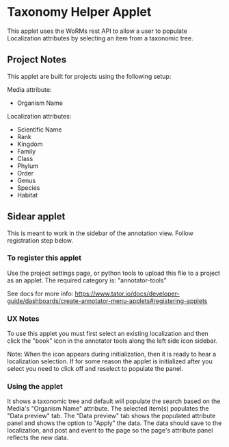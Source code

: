 # Taxonomy Helper Applet

This applet uses the WoRMs rest API to allow a user to populate Localization attributes by selecting an item from a taxonomic tree.

## Project Notes

This applet are built for projects using the following setup:

Media attribute:
* Organism Name

Localization attributes:
* Scientific Name
* Rank
* Kingdom
* Family
* Class
* Phylum
* Order
* Genus
* Species
* Habitat

## Sidear applet
This is meant to work in the sidebar of the annotation view. Follow registration step below.

### To register this applet
Use the project settings page, or python tools to upload this file to a project as an applet. The required category is: "annotator-tools"

See docs for more info:
https://www.tator.io/docs/developer-guide/dashboards/create-annotator-menu-applets#registering-applets

### UX Notes
To use this applet you must first select an existing localization and then click the "book" icon in the annotator tools along the left side icon sidebar.

Note: When the icon appears during initialization, then it is ready to hear a localization selection. If for some reason the applet is initialized after you select you need to click off and reselect to populate the panel.

### Using the applet
It shows a taxonomic tree and default will populate the search based on the Media's "Organism Name" attribute. The selected item(s) populates the "Data preview" tab. The "Data preview" tab shows the populated attribute panel and shows the option to "Apply" the data. The data should save to the localization, and post and event to the page so the page's attribute panel reflects the new data.




